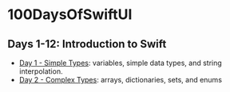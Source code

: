 # 100DaysOfSwiftUI

## Days 1-12: Introduction to Swift

- [Day 1 - Simple Types][]: variables, simple data types, and string interpolation.
- [Day 2 - Complex Types][]: arrays, dictionaries, sets, and enums

<!-- Links -->
[Day 1 - Simple Types]: Day%201%20-%20Simple%20Types
[Day 2 - Complex Types]: Day%202%20-%20Complex%20Types